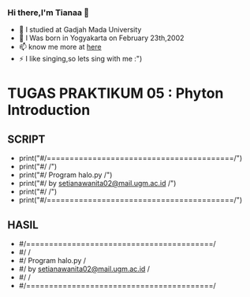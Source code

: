 ### Hi there,I'm Tianaa 👋
- 🌱 I  studied at Gadjah Mada University
- 🤔 I Was born in Yogyakarta on February 23th,2002
- 📫 know me more at [here](www.instagram.com/setianawanita)
- ⚡ I like singing,so lets sing with me :")
# TUGAS PRAKTIKUM 05 : Phyton Introduction
## SCRIPT
- print("#/=========================================/")
- print("#/                                         /")
- print("#/            Program halo.py              /")
- print("#/    by setianawanita02@mail.ugm.ac.id    /")
- print("#/                                         /")
- print("#/=========================================/")
## HASIL
- #/=========================================/
- #/                                         /
- #/            Program halo.py              /
- #/    by setianawanita02@mail.ugm.ac.id    /
- #/                                         /
- #/=========================================/
<!--
**setianawanita/setianawanita** is a ✨ _special_ ✨ repository because its `README.md` (this file) appears on your GitHub profile.


